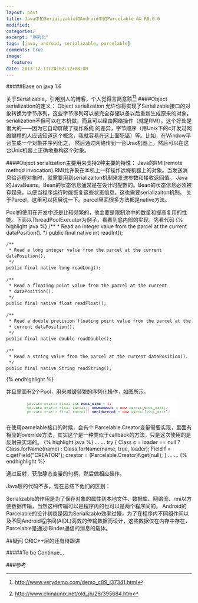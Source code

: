 ```yaml
---
layout: post
title: Java中的Serializable和Android中的Parcelable && R0.0.6
modified:
categories: 
excerpt: "序列化"
tags: [java, android, serializable, parcelable]
comments: true
image:
  feature:
date: 2013-12-11T20:02:12+08:00
---
```

#####Base on java 1.6

关于Serializable，引用别人的博客，个人觉得言简意赅[^1][^2]
####Object serialization的定义：
Object serialization 允许你将实现了Serializable接口的对象转换为字节序列，这些字节序列可以被完全存储以备以后重新生成原来的对象。  
serialization不但可以在本机做，而且可以经由网络操作（就是RMI）。这个好处是很大的——因为它自动屏蔽了操作系统 的差异，字节顺序（用Unix下的c开发过网络编程的人应该知道这个概念，我就容易在这上面犯错）等。比如，在Window平台生成一个对象并序列化之， 然后通过网络传到一台Unix机器上，然后可以在这台Unix机器上正确地重构这个对象。 

####Object serialization主要用来支持2种主要的特性： 
Java的RMI(remote method invocation).RMI允许象在本机上一样操作远程机器上的对象。当发送消息给远程对象时，就需要用到serializaiton机制来发送参数和接收返回值。 
Java的JavaBeans。Bean的状态信息通常是在设计时配置的。Bean的状态信息必须被存起来，以便当程序运行时能恢复这些状态信息。这也需要serializaiton机制。 
关于Parcel，这里可以拓展说一下。parcel里面很多方法都是native方法。


Pool的使用在开发中还是比较频繁的，他主要是限制池中的数量和提高复用的性能。下面以ThreadPoolExecutor为例子，看看到底内部的实现，先看代码
{% highlight java %}
 /**
     * Read an integer value from the parcel at the current dataPosition().
     */
    public final native int readInt();

    /**
     * Read a long integer value from the parcel at the current dataPosition().
     */
    public final native long readLong();

    /**
     * Read a floating point value from the parcel at the current
     * dataPosition().
     */
    public final native float readFloat();

    /**
     * Read a double precision floating point value from the parcel at the
     * current dataPosition().
     */
    public final native double readDouble();

    /**
     * Read a string value from the parcel at the current dataPosition().
     */
    public final native String readString();
{% endhighlight %}

并且里面有2个Pool，用来减缓频繁的序列化操作，如图所示。
<figure>
	<a href="/images/2013/12/01.png"><img src="/images/2013/12/01.png"></a>
</figure>
在使用parcelable接口的时候，会有个 Parcelable.Creator变量需要实现，里面有相应的override方法，其实这个是一种类似于callback的方法，只是这次使用的是反射来实现的。
{% highlight java %}
...
...
 try {
       Class c = loader == null ?
       Class.forName(name) : Class.forName(name, true, loader);
       Field f = c.getField("CREATOR");
       creator = (Parcelable.Creator)f.get(null);
       }
...
...
{% endhighlight %}

通过反射，获取静态变量的句柄，然后做相应操作。

Java层的代码不多，现在总结下他们的区别：

Serializable的作用是为了保存对象的属性到本地文件、数据库、网络流、rmi以方便数据传输，当然这种传输可以是程序内的也可以是两个程序间的。
Android的Parcelable的设计初衷是因为Serializable效率过慢，为了在程序内不同组件间以及不同Android程序间(AIDL)高效的传输数据而设计，这些数据仅在内存中存在，Parcelable是通过IBinder通信的消息的载体。

##疑问
C和C++层的还有待跟进

#####To be Continue…

###参考
[^1]: <http://www.verydemo.com/demo_c89_i37341.html>
[^2]: <http://www.chinaunix.net/old_jh/26/395684.htm>